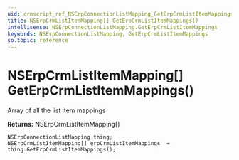```yaml
---
uid: crmscript_ref_NSErpConnectionListMapping_GetErpCrmListItemMappings
title: NSErpCrmListItemMapping[] GetErpCrmListItemMappings()
intellisense: NSErpConnectionListMapping.GetErpCrmListItemMappings
keywords: NSErpConnectionListMapping, GetErpCrmListItemMappings
so.topic: reference
---
```


# NSErpCrmListItemMapping[] GetErpCrmListItemMappings()

Array of all the list item mappings

**Returns:** NSErpCrmListItemMapping[]

```crmscript
NSErpConnectionListMapping thing;
NSErpCrmListItemMapping[] erpCrmListItemMappings  = thing.GetErpCrmListItemMappings();
```

